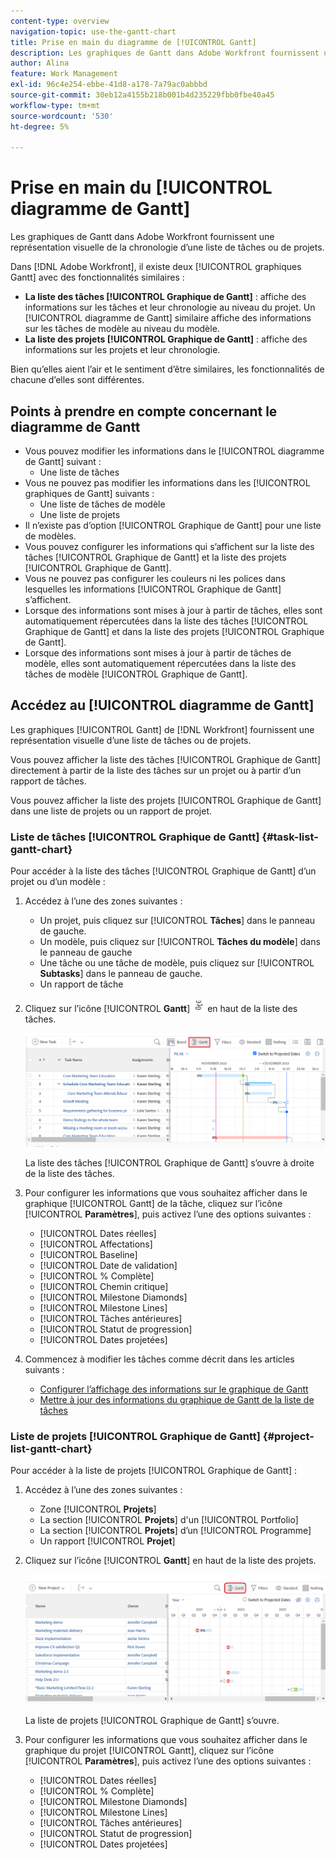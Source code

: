 ```yaml
---
content-type: overview
navigation-topic: use-the-gantt-chart
title: Prise en main du diagramme de [!UICONTROL Gantt]
description: Les graphiques de Gantt dans Adobe Workfront fournissent une représentation visuelle de la chronologie d’une liste de tâches ou de projets.
author: Alina
feature: Work Management
exl-id: 96c4e254-ebbe-41d8-a178-7a79ac0abbbd
source-git-commit: 30eb12a4155b218b001b4d235229fbb0fbe40a45
workflow-type: tm+mt
source-wordcount: '530'
ht-degree: 5%

---
```


# Prise en main du [!UICONTROL diagramme de Gantt]

<!-- Audited: 01/2024 -->

Les graphiques de Gantt dans Adobe Workfront fournissent une représentation visuelle de la chronologie d’une liste de tâches ou de projets.

Dans [!DNL Adobe Workfront], il existe deux [!UICONTROL graphiques Gantt] avec des fonctionnalités similaires :

* **La liste des tâches [!UICONTROL Graphique de Gantt]** : affiche des informations sur les tâches et leur chronologie au niveau du projet. Un [!UICONTROL diagramme de Gantt] similaire affiche des informations sur les tâches de modèle au niveau du modèle.
* **La liste des projets [!UICONTROL Graphique de Gantt]** : affiche des informations sur les projets et leur chronologie.

Bien qu’elles aient l’air et le sentiment d’être similaires, les fonctionnalités de chacune d’elles sont différentes.

## Points à prendre en compte concernant le diagramme de Gantt

* Vous pouvez modifier les informations dans le [!UICONTROL diagramme de Gantt] suivant :
   * Une liste de tâches
* Vous ne pouvez pas modifier les informations dans les [!UICONTROL graphiques de Gantt] suivants :
   * Une liste de tâches de modèle
   * Une liste de projets
* Il n’existe pas d’option [!UICONTROL Graphique de Gantt] pour une liste de modèles.
* Vous pouvez configurer les informations qui s’affichent sur la liste des tâches [!UICONTROL Graphique de Gantt] et la liste des projets [!UICONTROL Graphique de Gantt].
* Vous ne pouvez pas configurer les couleurs ni les polices dans lesquelles les informations [!UICONTROL Graphique de Gantt] s’affichent.
* Lorsque des informations sont mises à jour à partir de tâches, elles sont automatiquement répercutées dans la liste des tâches [!UICONTROL Graphique de Gantt] et dans la liste des projets [!UICONTROL Graphique de Gantt].
* Lorsque des informations sont mises à jour à partir de tâches de modèle, elles sont automatiquement répercutées dans la liste des tâches de modèle [!UICONTROL Graphique de Gantt].

## Accédez au [!UICONTROL diagramme de Gantt]

Les graphiques [!UICONTROL Gantt] de [!DNL Workfront] fournissent une représentation visuelle d’une liste de tâches ou de projets.

Vous pouvez afficher la liste des tâches [!UICONTROL Graphique de Gantt] directement à partir de la liste des tâches sur un projet ou à partir d’un rapport de tâches.

Vous pouvez afficher la liste des projets [!UICONTROL Graphique de Gantt] dans une liste de projets ou un rapport de projet.

### Liste de tâches [!UICONTROL Graphique de Gantt] {#task-list-gantt-chart}

<!--The task list [!UICONTROL Gantt Chart] is accessible in the following areas:

* In a Project

   * [!UICONTROL Tasks] section
   * [!UICONTROL Subtasks] section of a task

* In a [!UICONTROL Template]

* In a [!UICONTROL Task] report-->

Pour accéder à la liste des tâches [!UICONTROL Graphique de Gantt] d’un projet ou d’un modèle :

1. Accédez à l’une des zones suivantes :

   * Un projet, puis cliquez sur [!UICONTROL **Tâches**] dans le panneau de gauche.
   * Un modèle, puis cliquez sur [!UICONTROL **Tâches du modèle**] dans le panneau de gauche
   * Une tâche ou une tâche de modèle, puis cliquez sur [!UICONTROL **Subtasks**] dans le panneau de gauche.
   * Un rapport de tâche

1. Cliquez sur l’icône [!UICONTROL **Gantt**] ![](assets/gantt-icon-nwe.png) en haut de la liste des tâches.

   ![](assets/task-list-gantt.png)

   La liste des tâches [!UICONTROL Graphique de Gantt] s’ouvre à droite de la liste des tâches.

1. Pour configurer les informations que vous souhaitez afficher dans le graphique [!UICONTROL Gantt] de la tâche, cliquez sur l’icône [!UICONTROL **Paramètres**], puis activez l’une des options suivantes :

   * [!UICONTROL Dates réelles]
   * [!UICONTROL Affectations]
   * [!UICONTROL Baseline]
   * [!UICONTROL Date de validation]
   * [!UICONTROL % Complète]
   * [!UICONTROL Chemin critique]
   * [!UICONTROL Milestone Diamonds]
   * [!UICONTROL Milestone Lines]
   * [!UICONTROL Tâches antérieures]
   * [!UICONTROL Statut de progression]
   * [!UICONTROL Dates projetées]

1. Commencez à modifier les tâches comme décrit dans les articles suivants :

   * [Configurer l’affichage des informations sur le graphique de Gantt](../use-the-gantt-chart/configure-info-on-gantt-chart.md)
   * [Mettre à jour des informations du graphique de Gantt de la liste de tâches](../use-the-gantt-chart/update-info-task-list-gantt.md)

### Liste de projets [!UICONTROL Graphique de Gantt] {#project-list-gantt-chart}

<!--The project list [!UICONTROL Gantt Chart] is accessible in the following areas:

* In the [!UICONTROL Projects] area
* In the [!UICONTROL Projects] section of a [!UICONTROL Portfolio]
* In the [!UICONTROL Projects] section of a [!UICONTROL Program]
* In a [!UICONTROL Project] report-->

Pour accéder à la liste de projets [!UICONTROL Graphique de Gantt] :

1. Accédez à l’une des zones suivantes :

   * Zone [!UICONTROL **Projets**]
   * La section [!UICONTROL **Projets**] d&#39;un [!UICONTROL Portfolio]
   * La section [!UICONTROL **Projets**] d’un [!UICONTROL Programme]
   * Un rapport [!UICONTROL **Projet**]

1. Cliquez sur l’icône [!UICONTROL **Gantt**] en haut de la liste des projets.

   ![](assets/project-list-gantt.png)

   La liste de projets [!UICONTROL Graphique de Gantt] s’ouvre.

1. Pour configurer les informations que vous souhaitez afficher dans le graphique du projet [!UICONTROL Gantt], cliquez sur l’icône [!UICONTROL **Paramètres**], puis activez l’une des options suivantes :

   * [!UICONTROL Dates réelles]
   * [!UICONTROL % Complète]
   * [!UICONTROL Milestone Diamonds]
   * [!UICONTROL Milestone Lines]
   * [!UICONTROL Tâches antérieures]
   * [!UICONTROL Statut de progression]
   * [!UICONTROL Dates projetées]
